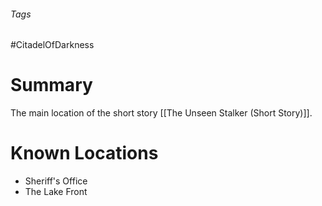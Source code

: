 ###### Tags

#CitadelOfDarkness 

# Summary
The main location of the short story [[The Unseen Stalker (Short Story)]].

# Known Locations
- Sheriff's Office
- The Lake Front